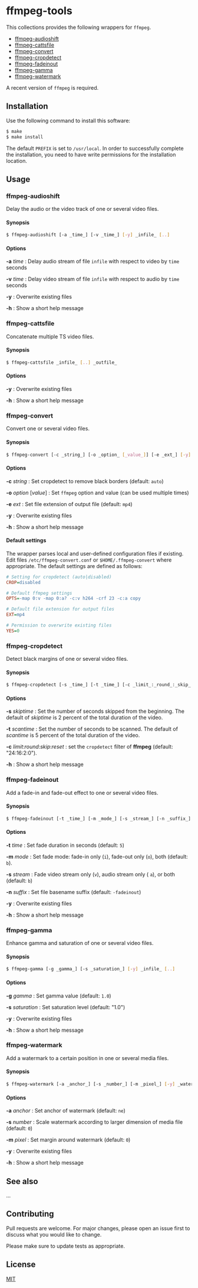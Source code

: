 # ffmpeg-tools

This collections provides the following wrappers for `ffmpeg`.

+ [ffmpeg-audioshift](#ffmpeg-audioshift)
+ [ffmpeg-cattsfile](#ffmpeg-cattsfile)
+ [ffmpeg-convert](#ffmpeg-convert)
+ [ffmpeg-cropdetect](#ffmpeg-cropdetect)
+ [ffmpeg-fadeinout](#ffmpeg-fadeinout)
+ [ffmpeg-gamma](#ffmpeg-gamma)
+ [ffmpeg-watermark](#ffmpeg-watermark)

A recent version of `ffmpeg` is required.



## Installation

Use the following command to install this software:

```bash
$ make
$ make install
```

The default `PREFIX` is set to `/usr/local`.  In order to successfully complete the installation, you need to have write permissions for the installation location.



## Usage


### ffmpeg-audioshift

Delay the audio or the video track of one or several video files.

#### Synopsis

```bash
$ ffmpeg-audioshift [-a _time_] [-v _time_] [-y] _infile_ [..]
```

#### Options

**-a** _time_
: Delay audio stream of file `infile` with respect to video by `time` seconds

**-v** _time_
: Delay video stream of file `infile` with respect to audio by `time` seconds

**-y**
: Overwrite existing files

**-h**
: Show a short help message


### ffmpeg-cattsfile

Concatenate multiple TS video files.

#### Synopsis

```bash
$ ffmpeg-cattsfile _infile_ [..] _outfile_
```

#### Options

**-y**
: Overwrite existing files

**-h**
: Show a short help message


### ffmpeg-convert

Convert one or several video files.

#### Synopsis

```bash
$ ffmpeg-convert [-c _string_] [-o _option_ [_value_]] [-e _ext_] [-y] _infile_ [..]
```

#### Options

**-c** _string_
: Set cropdetect to remove black borders (default: `auto`)

**-o** _option_ [_value_]
: Set `ffmpeg` option and value (can be used multiple times)

**-e** _ext_
: Set file extension of output file (default: `mp4`)

**-y**
: Overwrite existing files

**-h**
: Show a short help message

#### Default settings

The wrapper parses local and user-defined configuration files if existing.  Edit files `/etc/ffmpeg-convert.conf` or `$HOME/.ffmpeg-convert` where appropriate.  The default settings are defined as follows:

```ini
# Setting for cropdetect (auto|disabled)
CROP=disabled

# Default ffmpeg settings
OPTS=-map 0:v -map 0:a? -c:v h264 -crf 23 -c:a copy

# Default file extension for output files
EXT=mp4

# Permission to overwrite existing files
YES=0
```


### ffmpeg-cropdetect

Detect black margins of one or several video files.

#### Synopsis

```bash
$ ffmpeg-cropdetect [-s _time_] [-t _time_] [-c _limit_:_round_:_skip_:_reset_] _infile_ [..]
```

#### Options

**-s** _skiptime_
: Set the number of seconds skipped from the beginning.  The default of _skiptime_ is 2 percent of the total duration of the video.  

**-t** _scantime_
: Set the number of seconds to be scanned.  The default of _scantime_ is 5 percent of the total duration of the video.  

**-c** _limit_:_round_:_skip_:_reset_
: set the `cropdetect` filter of **ffmpeg** (default: "24:16:2:0").

**-h**
: Show a short help message


### ffmpeg-fadeinout

Add a fade-in and fade-out effect to one or several video files.

#### Synopsis

```bash
$ ffmpeg-fadeinout [-t _time_] [-m _mode_] [-s _stream_] [-n _suffix_] [-y] _infile_ [..]
```

#### Options

**-t** _time_
: Set fade duration in seconds (default: `5`)

**-m** _mode_
: Set fade mode: fade-in only (`i`), fade-out only (`o`), both (default: `b`).

**-s** _stream_
: Fade video stream only (`v`), audio stream only ( `a`), or both (default: `b`)

**-n** _suffix_
: Set file basename suffix (default: `-fadeinout`)

**-y**
: Overwrite existing files

**-h**
: Show a short help message


### ffmpeg-gamma

Enhance gamma and saturation of one or several video files.

#### Synopsis

```bash
$ ffmpeg-gamma [-g _gamma_] [-s _saturation_] [-y] _infile_ [..]
```

#### Options

**-g** _gamma_
: Set gamma value (default: `1.0`)

**-s** _saturation_
: Set saturation level (default: "1.0")

**-y**
: Overwrite existing files

**-h**
: Show a short help message


### ffmpeg-watermark

Add a watermark to a certain position in one or several media files.

#### Synopsis

```bash
$ ffmpeg-watermark [-a _anchor_] [-s _number_] [-m _pixel_] [-y] _watermark_ _infile_ [..]
```

#### Options

**-a** _anchor_
: Set anchor of watermark (default: `ne`)

**-s** _number_
: Scale watermark according to larger dimension of media file (default: `0`)

**-m** _pixel_
: Set margin around watermark (default: `0`)

**-y**
: Overwrite existing files

**-h**
: Show a short help message



## See also

...



## Contributing

Pull requests are welcome. For major changes, please open an issue first to discuss what you would like to change.

Please make sure to update tests as appropriate.



## License

[MIT](https://choosealicense.com/licenses/mit/)
